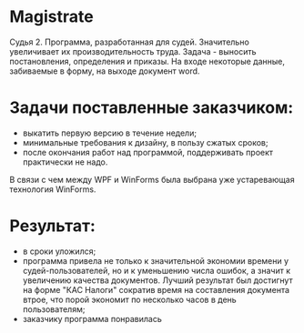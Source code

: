 # Magistrate
Судья 2. Программа, разработанная для судей. Значительно увеличивает их производительность труда. Задача - выносить постановления, определения и приказы. На входе некоторые данные, забиваемые в форму, на выходе документ word.

# Задачи поставленные заказчиком:
- выкатить первую версию в течение недели;
- минимальные требования к дизайну, в пользу сжатых сроков;
- после окончания работ над программой, поддерживать проект практически не надо.

В связи с чем между WPF и WinForms была выбрана уже устаревающая технология WinForms. 

# Результат:
- в сроки уложился;
- программа привела не только к значительной экономии времени у судей-пользователей, но и к уменьшению числа ошибок, а значит к увеличению качества документов. Лучший результат был достигнут на форме "КАС Налоги" сократив время на составления документа втрое, что порой экономит по несколько часов в день пользователям;
- заказчику программа понравилась
